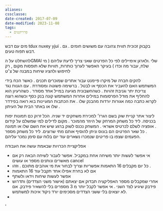 ```yaml
---
aliases: 
cssclasse: 
date-created: 2017-07-09
date-modified: 2023-11-08
tags:
  - פרוייקטים
---
```


מים עם דבש  tdux nuxey yjui . בקבוק זכוכית תווית צהובה עם משושים חומים . גם דבש תפוח טעים.

להשתלט על הGMAl  שלי .ולארגן אימיילים לפי כל הפרטים שאני צריך לדעת עליהם ( מי שלח, עבור מה וכדו )
בעיקר האפשר לערוך כותרות, תוויות שלא תופסות מקום , רק לחיפוש
ולהציג שיחות במבנה של צ׳ט

להקים חברה של מיקרו פיימנט עבור אתרים שמוכרים תכנים . כאשר הכח בידי המשתמש האם להעביר את הכסף או לבטל . ברשימה פשוטה ומסודרת . עם הגנות נגד צריכת יתר  וגניבת זהויות .
כשהחשבונית מגיעה במייל אחד מסודר .
כשהרעיון הוא להחליף את מודל הפרסומות
במילים אחרות המשתמש קונה בנק כסף וכשהוא רוצה לקרוא כתבה כמה אגורות יורדות מהבנק שלו . את הכתבות המעיינות בוא רואה בפידדר שלו או באתר הבית של העיתון .

ליצור אתר קניית שוק בשם הגרז׳ למכירת משחקים יד שניה.
הכל זרוק כם תמונות יפות בכניסה. ליד כל משחק המרחק של היוזר מהמוכר .
מקום לדילים למי שמשלם על קידום . אופציה לשלם לכרטיס אשראי .
המשחק נכנס לשוק ברגע שיש את השם שלו או תמונה . כל שאר הפרטים הם בונוס וניתן להוסיף אותם מתי שרוצים.
ליד כל משחק מספר הפעמים שצפו בו
פריטים שנמכרו נשארים עוד יום בלוח עם סימן נמכר עליהם.

אפליקציית הכרויות שבאמת עושה את העבודה
- אי אפשר לעשות יותר משיחה אחת במקביל. אפשר לעבור לשיחה הבאה רק אם מאשרים ונותנים מספר או עושים cancel
- כל יום מקבלים 16 התאמות אפשריות וצריך לבחור את מי אוהבים מתוכם . וזהו .
- ‏אם לא בחרת אפילו אחד תקבל עוד 16 התאמות
- ‏אפשר לעשות שיחות וידאו ולשתף
- ‏אחרי שמקבלים מספר האפליקציה תבדוק אם יצאתם (אישור משני הצדדים) ותדרוש פידבק שיגיע לצד השני . אי אפשר לקבל יותר מ 3 מספרים בלי להשאיר פידבק.  אם לא יוצאים בלי ששני הצדדים מסכימים יורד ניקוד איכות למשתמש.
- ‏

'

